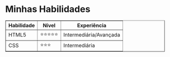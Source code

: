 <!DOCTYPE html>
<html lang="pt-BR">
<head>
    <meta charset="UTF-8">
    <meta name="viewport" content="width=device-width, initial-scale=1.0">
    <title>Tabela de Habilidades</title>
</head>
<body>
    <h1>Minhas Habilidades</h1>
    <table border="1">
        <thead>
            <tr>
                <th>Habilidade</th>
                <th>Nível</th>
                <th>Experiência</th>
            </tr>
        </thead>
        <tbody>
            <tr>
                <td>HTML5</td>
                <td>⭐⭐⭐⭐⭐</td>
                <td>Intermediária/Avançada</td>
            </tr>
            <tr>
                <td>CSS</td>
                <td>⭐⭐⭐</td>
                <td>Intermediária</td>
            </tr>
        </tbody>
    </table>
</body>
</html>

